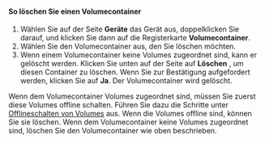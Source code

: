 <!--author=SharS last changed: 9/16/15-->

#### <a name="to-delete-a-volume-container"></a>So löschen Sie einen Volumecontainer
1. Wählen Sie auf der Seite **Geräte** das Gerät aus, doppelklicken Sie darauf, und klicken Sie dann auf die Registerkarte **Volumecontainer**.
2. Wählen Sie den Volumecontainer aus, den Sie löschen möchten.
3. Wenn einem Volumecontainer keine Volumes zugeordnet sind, kann er gelöscht werden. Klicken Sie unten auf der Seite auf **Löschen** , um diesen Container zu löschen. Wenn Sie zur Bestätigung aufgefordert werden, klicken Sie auf **Ja**. Der Volumecontainer wird gelöscht.

Wenn dem Volumecontainer Volumes zugeordnet sind, müssen Sie zuerst diese Volumes offline schalten. Führen Sie dazu die Schritte unter [Offlineschalten von Volumes](../articles/storsimple/storsimple-manage-volumes.md#take-a-volume-offline) aus. Wenn die Volumes offline sind, können Sie sie löschen. Wenn dem Volumecontainer keine Volumes zugeordnet sind, löschen Sie den Volumecontainer wie oben beschrieben.

